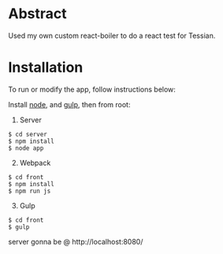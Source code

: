 # Abstract

Used my own custom react-boiler to do a react test for Tessian.

# Installation
To run or modify the app, follow instructions below:

Install [node], and [gulp], then from root:

1. Server
```
$ cd server
$ npm install
$ node app
```
2. Webpack
```
$ cd front 
$ npm install
$ npm run js
```
3. Gulp
```
$ cd front
$ gulp
```

server gonna be @ http://localhost:8080/


[Node]:https://nodejs.org/download/
[Gulp]:https://github.com/gulpjs/gulp/blob/master/docs/getting-started.md
